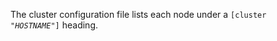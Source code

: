 The cluster configuration file lists each node under a <code>[cluster "<em>HOSTNAME</em>"]</code> heading.

